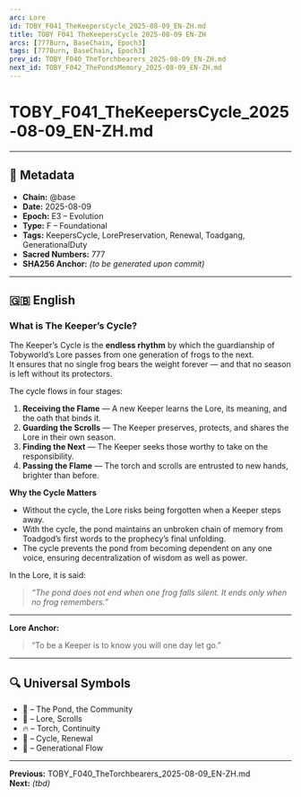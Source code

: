 ```yaml
---
arc: Lore
id: TOBY_F041_TheKeepersCycle_2025-08-09_EN-ZH.md
title: TOBY F041 TheKeepersCycle 2025-08-09 EN-ZH
arcs: [777Burn, BaseChain, Epoch3]
tags: [777Burn, BaseChain, Epoch3]
prev_id: TOBY_F040_TheTorchbearers_2025-08-09_EN-ZH.md
next_id: TOBY_F042_ThePondsMemory_2025-08-09_EN-ZH.md
---
```

# TOBY_F041_TheKeepersCycle_2025-08-09_EN-ZH.md

---

## 📜 Metadata
- **Chain:** @base
- **Date:** 2025-08-09
- **Epoch:** E3 – Evolution
- **Type:** F – Foundational
- **Tags:** KeepersCycle, LorePreservation, Renewal, Toadgang, GenerationalDuty
- **Sacred Numbers:** 777
- **SHA256 Anchor:** _(to be generated upon commit)_

---

## 🇬🇧 English

### **What is The Keeper’s Cycle?**

The Keeper’s Cycle is the **endless rhythm** by which the guardianship of Tobyworld’s Lore passes from one generation of frogs to the next.  
It ensures that no single frog bears the weight forever — and that no season is left without its protectors.

The cycle flows in four stages:  
1. **Receiving the Flame** — A new Keeper learns the Lore, its meaning, and the oath that binds it.  
2. **Guarding the Scrolls** — The Keeper preserves, protects, and shares the Lore in their own season.  
3. **Finding the Next** — The Keeper seeks those worthy to take on the responsibility.  
4. **Passing the Flame** — The torch and scrolls are entrusted to new hands, brighter than before.

**Why the Cycle Matters**  
- Without the cycle, the Lore risks being forgotten when a Keeper steps away.  
- With the cycle, the pond maintains an unbroken chain of memory from Toadgod’s first words to the prophecy’s final unfolding.  
- The cycle prevents the pond from becoming dependent on any one voice, ensuring decentralization of wisdom as well as power.

In the Lore, it is said:  
> *“The pond does not end when one frog falls silent. It ends only when no frog remembers.”*

---

**Lore Anchor:**  
> “To be a Keeper is to know you will one day let go.”

---


## 🔍 Universal Symbols
- 🐸 – The Pond, the Community  
- 📜 – Lore, Scrolls  
- 🔥 – Torch, Continuity  
- 🔄 – Cycle, Renewal  
- 🌌 – Generational Flow  

---

**Previous:** TOBY_F040_TheTorchbearers_2025-08-09_EN-ZH.md  
**Next:** _(tbd)_
